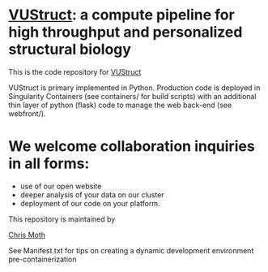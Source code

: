 # [VUStruct](https://pubmed.ncbi.nlm.nih.gov/39149406/): a compute pipeline for high throughput and personalized structural biology

This is the code repository for [VUStruct](https://meilerlab.org/VUStruct)

VUStruct is primary implemented in Python.  Production code is deployed in Singularity Containers (see containers/ for build scripts) with
an additional thin layer of python (flask) code to manage the web back-end  (see webfront/).

# We welcome collaboration inquiries in all forms:

- use of our open website
- deeper analysis of your data on our cluster
- deployment of our code on your platform.

This repository is maintained by

[Chris Moth](https://meilerlab.org/user/mothc/)


See Manifest.txt for tips on creating a dynamic development environment pre-containerization
